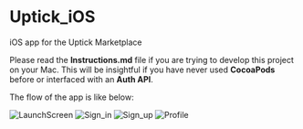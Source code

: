 # Uptick_iOS
iOS app for the Uptick Marketplace

Please read the **Instructions.md** file if you are trying to develop this project on your Mac.
This will be insightful if you have never used **CocoaPods** before or interfaced with an **Auth API**.

The flow of the app is like below:

![LaunchScreen](images/LaunchScreen.png)
![Sign_in](images/Sign_in.png)
![Sign_up](images/Sign_up.png)
![Profile](images/Profile.png)



